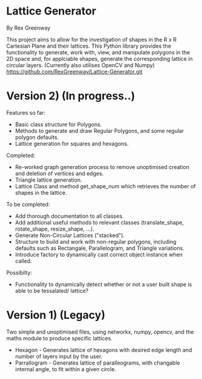 # Lattice Generator
By Rex Greenway

This project aims to allow for the investigation of shapes in the R x R Cartesian Plane and their lattices. This Python library provides the functionality to generate, work with, view, and manipulate polygons in the 2D space and, for applciable shapes, generate the corresponding lattice in circular layers. (Currently also utilises OpenCV and Numpy)
https://github.com/RexGreenway/Lattice-Generator.git

# Version 2) (In progress..)
Features so far:
- Basic class structure for Polygons.
- Methods to generate and draw Regular Polygons, and some regular polygon defaults.
- Lattice generation for squares and hexagons.

Completed:
- Re-worked graph generation process to remove unoptimised creation and deletion of vertices and edges.
- Triangle lattice generation.
- Lattice Class and method get_shape_num which retrieves the number of shapes in the lattice.

To be completed:
- Add thorough documentation to all classes.
- Add additional useful methods to relevant classes (translate_shape, rotate_shape, resize_shape, ...).
- Generate Non-Circular Lattices ("stacked").
- Structure to build and work with non-regular polygons, including defaults such as Rectangale, Parallelogram, and Triangle variations.
- Introduce factory to dynamically cast correct object instance when called.

Possibilty:
- Functionality to dynamically detect whether or not a user built shape is able to be tessalated/ lattice?

# Version 1) (Legacy)
Two simple and unoptimised files, using networkx, numpy, opencv, and the maths module to produce specific lattices. 
- Hexagon - Generates lattice of hexagons with desired edge length and number of layers input by the user.
- Parrallogram - Generates lattice of paralleograms, with changable internal angle, to fit within a given circle.

